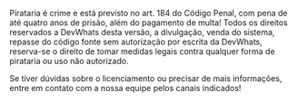 Pirataria é crime e está previsto no art. 184 do Código Penal, com pena de até quatro anos de prisão, além do pagamento de multa! Todos os direitos reservados a DevWhats desta versão, a divulgação, venda do sistema, repasse do código fonte sem autorização por escrita da DevWhats, reserva-se o direito de tomar medidas legais contra qualquer forma de pirataria ou uso não autorizado.

Se tiver dúvidas sobre o licenciamento ou precisar de mais informações, entre em contato com a nossa equipe pelos canais indicados!
